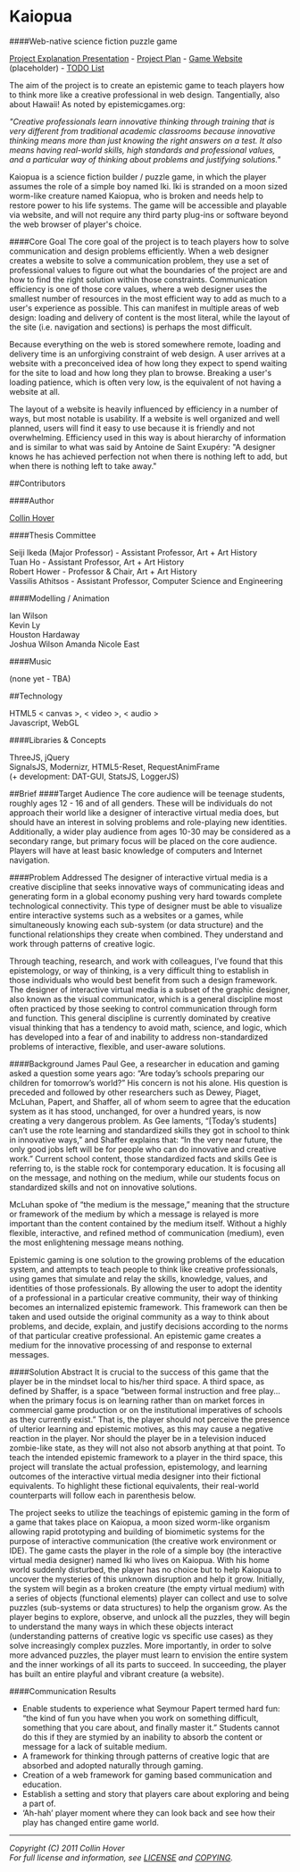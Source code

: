 ﻿Kaiopua
========

####Web-native science fiction puzzle game

[Project Explanation Presentation](http://cloud.github.com/downloads/collinhover/kaiopua/kaiopua_clarity.pdf) - [Project Plan](https://github.com/collinhover/kaiopua/blob/master/plans/README.md "Project Plan") - [Game Website](http://collinhover.github.com/kaiopua) (placeholder) - [TODO List](https://github.com/collinhover/kaiopua/blob/master/TODO.md)

The aim of the project is to create an epistemic game to teach players how to think more like a creative professional in web design. Tangentially, also about Hawaii! As noted by epistemicgames.org:

*"Creative professionals learn innovative thinking through training that is very different from traditional academic classrooms because innovative thinking means more than just knowing the right answers on a test. It also means having real-world skills, high standards and professional values, and a particular way of thinking about problems and justifying solutions."*

Kaiopua is a science fiction builder / puzzle game, in which the player assumes the role of a simple boy named Iki. Iki is stranded on a moon sized worm-like creature named Kaiopua, who is broken and needs help to restore power to his life systems. The game will be accessible and playable via website, and will not require any third party plug-ins or software beyond the web browser of player's choice.

####Core Goal
The core goal of the project is to teach players how to solve communication and design problems efficiently. When a web designer creates a website to solve a communication problem, they use a set of professional values to figure out what the boundaries of the project are and how to find the right solution within those constraints. Communication efficiency is one of those core values, where a web designer uses the smallest number of resources in the most efficient way to add as much to a user's experience as possible. This can manifest in multiple areas of web design: loading and delivery of content is the most literal, while the layout of the site (i.e. navigation and sections) is perhaps the most difficult. 

Because everything on the web is stored somewhere remote, loading and delivery time is an unforgiving constraint of web design. A user arrives at a website with a preconceived idea of how long they expect to spend waiting for the site to load and how long they plan to browse. Breaking a user's loading patience, which is often very low, is the equivalent of not having a website at all.

The layout of a website is heavily influenced by efficiency in a number of ways, but most notable is usability. If a website is well organized and well planned, users will find it easy to use because it is friendly and not overwhelming. Efficiency used in this way is about hierarchy of information and is similar to what was said by Antoine de Saint Exupéry: "A designer knows he has achieved perfection not when there is nothing left to add, but when there is nothing left to take away."  

##Contributors

####Author

[Collin Hover](http://collinhover.com "Collin Hover")

####Thesis Committee

Seiji Ikeda (Major Professor) - Assistant Professor, Art + Art History  
Tuan Ho - Assistant Professor, Art + Art History   
Robert Hower - Professor & Chair, Art + Art History   
Vassilis Athitsos - Assistant Professor, Computer Science and Engineering  

####Modelling / Animation

Ian Wilson  
Kevin Ly  
Houston Hardaway  
Joshua Wilson
Amanda Nicole East  

####Music

(none yet - TBA)

##Technology

HTML5 < canvas >, < video >, < audio >  
Javascript, WebGL  

####Libraries & Concepts

ThreeJS, jQuery  
SignalsJS, Modernizr, HTML5-Reset, RequestAnimFrame  
(+ development: DAT-GUI, StatsJS, LoggerJS)  

##Brief
####Target Audience
The core audience will be teenage students, roughly ages 12 - 16 and of all genders. These will be individuals do not approach their world like a designer of interactive virtual media does, but should have an interest in solving problems and role-playing new identities. Additionally, a wider play audience from ages 10-30 may be considered as a secondary range, but primary focus will be placed on the core audience. Players will have at least basic knowledge of computers and Internet navigation.

####Problem Addressed
The designer of interactive virtual media is a creative discipline that seeks innovative ways of communicating ideas and generating form in a global economy pushing very hard towards complete technological connectivity. This type of designer must be able to visualize entire interactive systems such as a websites or a games, while simultaneously knowing each sub-system (or data structure) and the functional relationships they create when combined. They understand and work through patterns of creative logic.  
  
Through teaching, research, and work with colleagues, I’ve found that this epistemology, or way of thinking, is a very difficult thing to establish in those individuals who would best benefit from such a design framework. The designer of interactive virtual media is a subset of the graphic designer, also known as the visual communicator, which is a general discipline most often practiced by those seeking to control communication through form and function. This general discipline is currently dominated by creative visual thinking that has a tendency to avoid math, science, and logic, which has developed into a fear of and inability to address non-standardized problems of interactive, flexible, and user-aware solutions.

####Background
James Paul Gee, a researcher in education and gaming asked a question some years ago: “Are today’s schools preparing our children for tomorrow’s world?” His concern is not his alone. His question is preceded and followed by other researchers such as Dewey, Piaget, McLuhan, Papert, and Shaffer, all of whom seem to agree that the education system as it has stood, unchanged, for over a hundred years, is now creating a very dangerous problem. As Gee laments, “[Today’s students] can’t use the rote learning and standardized skills they got in school to think in innovative ways,” and Shaffer explains that: “In the very near future, the only good jobs left will be for people who can do innovative and creative work.” Current school content, those standardized facts and skills Gee is referring to, is the stable rock for contemporary education. It is focusing all on the message, and nothing on the medium, while our students focus on standardized skills and not on innovative solutions.  
  
McLuhan spoke of “the medium is the message,” meaning that the structure or framework of the medium by which a message is relayed is more important than the content contained by the medium itself. Without a highly flexible, interactive, and refined method of communication (medium), even the most enlightening message means nothing.  
  
Epistemic gaming is one solution to the growing problems of the education system, and attempts to teach people to think like creative professionals, using games that simulate and relay the skills, knowledge, values, and identities of those professionals. By allowing the user to adopt the identity of a professional in a particular creative community, their way of thinking becomes an internalized epistemic framework. This framework can then be taken and used outside the original community as a way to think about problems, and decide, explain, and justify decisions according to the norms of that particular creative professional. An epistemic game creates a medium for the innovative processing of and response to external messages.  

####Solution Abstract
It is crucial to the success of this game that the player be in the mindset local to his/her third space. A third space, as defined by Shaffer, is a space “between formal instruction and free play... when the primary focus is on learning rather than on market forces in commercial game production or on the institutional imperatives of schools as they currently exist.” That is, the player should not perceive the presence of ulterior learning and epistemic motives, as this may cause a negative reaction in the player. Nor should the player be in a television induced zombie-like state, as they will not also not absorb anything at that point. To teach the intended epistemic framework to a player in the third space, this project will translate the actual profession, epistemology, and learning outcomes of the interactive virtual media designer into their fictional equivalents. To highlight these fictional equivalents, their real-world counterparts will follow each in parenthesis below.  
  
The project seeks to utilize the teachings of epistemic gaming in the form of a game that takes place on Kaiopua, a moon sized worm-like organism allowing rapid prototyping and building of biomimetic systems for the purpose of interactive communication (the creative work environment or IDE). The game casts the player in the role of a simple boy (the interactive virtual media designer) named Iki who lives on Kaiopua. With his home world suddenly disturbed, the player has no choice but to help Kaiopua to uncover the mysteries of this unknown disruption and help it grow. Initially, the system will begin as a broken creature (the empty virtual medium) with a series of objects (functional elements) player can collect and use to solve puzzles (sub-systems or data structures) to help the organism grow. As the player begins to explore, observe, and unlock all the puzzles, they will begin to understand the many ways in which these objects interact (understanding patterns of creative logic vs specific use cases) as they solve increasingly complex puzzles. More importantly, in order to solve more advanced puzzles, the player must learn to envision the entire system and the inner workings of all its parts to succeed. In succeeding, the player has built an entire playful and vibrant creature (a website).  
  
####Communication Results
*    Enable students to experience what Seymour Papert termed hard fun: “the kind of fun you have when you work on something difficult, something that you care about, and finally master it.” Students cannot do this if they are stymied by an inability to absorb the content or message for a lack of suitable medium.
*    A framework for thinking through patterns of creative logic that are absorbed and adopted naturally through gaming.
*    Creation of a web framework for gaming based communication and education.
*    Establish a setting and story that players care about exploring and being a part of.
*    ‘Ah-hah’ player moment where they can look back and see how their play has changed entire game world.

---
  
*Copyright (C) 2011 Collin Hover*  
*For full license and information, see [LICENSE](https://github.com/collinhover/kaiopua/blob/master/LICENSE) and [COPYING](https://github.com/collinhover/kaiopua/blob/master/COPYING).*  
